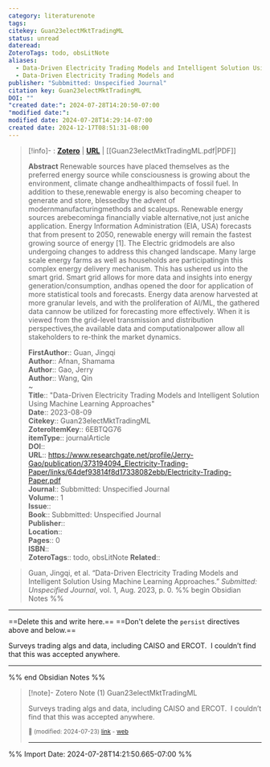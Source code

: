 ```yaml
---
category: literaturenote
tags: 
citekey: Guan23electMktTradingML
status: unread
dateread: 
ZoteroTags: todo, obsLitNote
aliases:
  - Data-Driven Electricity Trading Models and Intelligent Solution Using Machine Learning Approaches
  - Data-Driven Electricity Trading Models and
publisher: "Subbmitted: Unspecified Journal"
citation key: Guan23electMktTradingML
DOI: ""
"created date:": 2024-07-28T14:20:50-07:00
"modified date:": 
modified date: 2024-07-28T14:29:14-07:00
created date: 2024-12-17T08:51:31-08:00
---
```


> [!info]- : [**Zotero**](zotero://select/library/items/6EBTQG76)   | [**URL**](https://www.researchgate.net/profile/Jerry-Gao/publication/373194094_Electricity-Trading-Paper/links/64def93814f8d17338082ebb/Electricity-Trading-Paper.pdf) | [[Guan23electMktTradingML.pdf|PDF]]
>
> 
> **Abstract**
> Renewable sources have placed themselves as the preferred energy source while consciousness is growing about the environment, climate change andhealthimpacts of fossil fuel. In addition to these,renewable energy is also becoming cheaper to generate and store, blessedby the advent of modernmanufacturingmethods and scaleups. Renewable energy sources arebecominga financially viable alternative,not just aniche application. Energy Information Administration (EIA, USA) forecasts that from present to 2050, renewable energy will remain the fastest growing source of energy [1]. The Electric gridmodels are also undergoing changes to address this changed landscape. Many large scale energy farms as well as households are participatingin this complex energy delivery mechanism. This has ushered us into the smart grid. Smart grid allows for more data and insights into energy generation/consumption, andhas opened the door for application of more statistical tools and forecasts. Energy data arenow harvested at more granular levels, and with the proliferation of AI/ML, the gathered data cannow be utilized for forecasting more effectively. When it is viewed from the grid-level transmission and distribution perspectives,the available data and computationalpower allow all stakeholders to re-think the market dynamics.
> 
> 
> **FirstAuthor**:: Guan, Jingqi  
> **Author**:: Afnan, Shamama  
> **Author**:: Gao, Jerry  
> **Author**:: Wang, Qin  
~    
> **Title**:: "Data-Driven Electricity Trading Models and Intelligent Solution Using Machine Learning Approaches"  
> **Date**:: 2023-08-09  
> **Citekey**:: Guan23electMktTradingML  
> **ZoteroItemKey**:: 6EBTQG76  
> **itemType**:: journalArticle  
> **DOI**::   
> **URL**:: https://www.researchgate.net/profile/Jerry-Gao/publication/373194094_Electricity-Trading-Paper/links/64def93814f8d17338082ebb/Electricity-Trading-Paper.pdf  
> **Journal**:: Subbmitted: Unspecified Journal  
> **Volume**:: 1  
> **Issue**::   
> **Book**:: Subbmitted: Unspecified Journal  
> **Publisher**::   
> **Location**::    
> **Pages**:: 0  
> **ISBN**::   
> **ZoteroTags**:: todo, obsLitNote
> **Related**:: 

> Guan, Jingqi, et al. “Data-Driven Electricity Trading Models and Intelligent Solution Using Machine Learning Approaches.” _Submitted: Unspecified Journal_, vol. 1, Aug. 2023, p. 0.
%% begin Obsidian Notes %%
___
==Delete this and write here.==
==Don't delete the `persist` directives above and below.==

Surveys trading algs and data, including CAISO and ERCOT.  I couldn’t find that this was accepted anywhere. 
___
%% end Obsidian Notes %%

> [!note]- Zotero Note (1)
> Guan23electMktTradingML
> 
> Surveys trading algs and data, including CAISO and ERCOT.  I couldn’t find that this was accepted anywhere.
> 
> <small>📝️ (modified: 2024-07-23) [link](zotero://select/library/items/4DD2VFIU) - [web](http://zotero.org/users/60638/items/4DD2VFIU)</small>
>  
> ---




%% Import Date: 2024-07-28T14:21:50.665-07:00 %%
